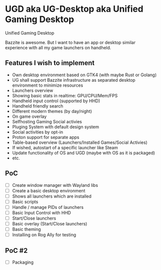# UGD aka UG-Desktop aka Unified Gaming Desktop
Unified Gaming Desktop

Bazzite is awesome. But I want to have an app or desktop similar experience with all my game launchers on handheld.

## Features I wish to implement

* Own desktop environment based on GTK4 (with maybe Rust or Golang)
* UG shall support Bazzite infrastructure as separated desktop environment to minimize resources
* Launchers overview
* Showing basic stats in realtime: GPU/CPU/Mem/FPS
* Handheld input control (supported by HHD)
* Handheld friendly search
* Different modern themes (by day/night)
* On game overlay
* Selfhosting Gaming Social activies
* Pluging System with default design system
* Social activities by opt-in
* Proton support for separate apps
* Table-based overview (Launchers/Installed Games/Social Activies)
* If wished, autostart of a specific launcher like Steam
* Update functionality of OS and UGD (maybe with OS as it is packaged)
* etc.

## PoC
- [ ] Create window manager with Wayland libs
- [ ] Create a basic desktop environment
- [ ] Shows all launchers which are installed
- [ ] Basic scripts
- [ ] Handle / manage PIDs of launchers
- [ ] Basic Input Control with HHD
- [ ] Start/Close launchers
- [ ] Basic overlay (Start/Close launchers)
- [ ] Basic theming
- [ ] Installing on Rog Ally for testing

## PoC #2
- [ ] Packaging
